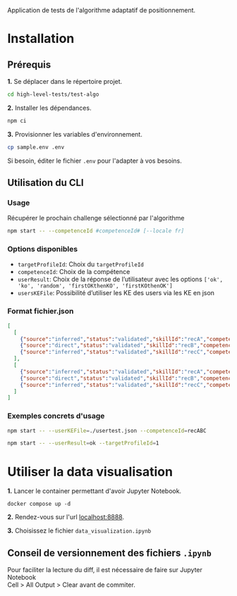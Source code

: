 Application de tests de l'algorithme adaptatif de positionnement.

# Installation

## Prérequis

**1.** Se déplacer dans le répertoire projet.

```bash
cd high-level-tests/test-algo
```

**2.** Installer les dépendances.

```bash
npm ci
```

**3.** Provisionner les variables d'environnement.

```bash
cp sample.env .env
```

Si besoin, éditer le fichier `.env` pour l'adapter à vos besoins.

## Utilisation du CLI

### Usage
Récupérer le prochain challenge sélectionné par l'algorithme

```bash
npm start -- --competenceId #competenceId# [--locale fr]
```

### Options disponibles 
- `targetProfileId`: Choix du `targetProfileId`
- `competenceId`: Choix de la compétence
- `userResult`: Choix de la réponse de l’utilisateur avec les options `['ok', 'ko', 'random', 'firstOKthenKO', 'firstKOthenOK']`
- `usersKEFile`: Possibilité d’utiliser les KE des users via les KE en json

### Format fichier.json
```json
[
  [ 
    {"source":"inferred","status":"validated","skillId":"recA","competenceId":"rec1"},
    {"source":"direct","status":"validated","skillId":"recB","competenceId":"rec1"},
    {"source":"inferred","status":"validated","skillId":"recC","competenceId":"rec1"}
  ],
  [
    {"source":"inferred","status":"validated","skillId":"recA","competenceId":"rec1"},
    {"source":"direct","status":"validated","skillId":"recB","competenceId":"rec1"},
    {"source":"inferred","status":"validated","skillId":"recC","competenceId":"rec1"}
  ]
]
```

### Exemples concrets d'usage
```bash
npm start -- --userKEFile=./usertest.json --competenceId=recABC
```
```bash
npm start -- --userResult=ok --targetProfileId=1
```

# Utiliser la data visualisation

**1.** Lancer le container permettant d'avoir Jupyter Notebook. 

```
docker compose up -d
```

**2.** Rendez-vous sur l'url [localhost:8888](http://localhost:8888). 

**3.** Choisissez le fichier `data_visualization.ipynb`

## Conseil de versionnement des fichiers `.ipynb`

Pour faciliter la lecture du diff, il est nécessaire de faire sur Jupyter Notebook  
Cell > All Output > Clear avant de commiter.  
